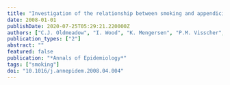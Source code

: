 ```yaml
---
title: "Investigation of the relationship between smoking and appendicitis in Australian twins"
date: 2008-01-01
publishDate: 2020-07-25T05:29:21.220000Z
authors: ["C.J. Oldmeadow", "I. Wood", "K. Mengersen", "P.M. Visscher", "N.G. Martin", "D.L. Duffy"]
publication_types: ["2"]
abstract: ""
featured: false
publication: "*Annals of Epidemiology*"
tags: ["smoking"]
doi: "10.1016/j.annepidem.2008.04.004"
---
```


